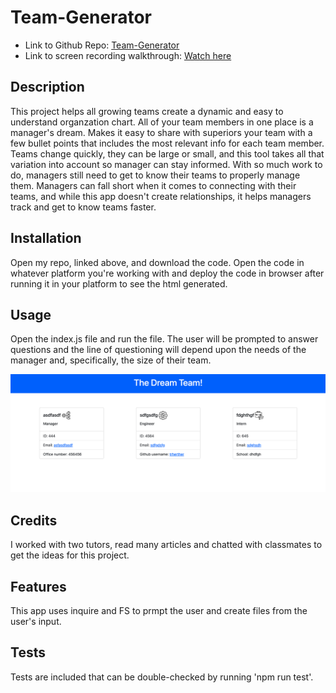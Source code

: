 # Team-Generator

- Link to Github Repo: [Team-Generator](https://github.com/GranSpencer09/Team-Generator)
- Link to screen recording walkthrough: [Watch here](https://app.castify.com/view/5bad7c8f-1b21-4b57-b1a5-966f1323ceaa)

## Description

This project helps all growing teams create a dynamic and easy to understand organzation chart. All of your team members in one place is a manager's dream. Makes it easy to share with superiors your team with a few bullet points that includes the most relevant info for each team member. Teams change quickly, they can be large or small, and this tool takes all that variation into account so manager can stay informed. With so much work to do, managers still need to get to know their teams to properly manage them. Managers can fall short when it comes to connecting with their teams, and while this app doesn't create relationships, it helps managers track and get to know teams faster.

## Installation

Open my repo, linked above, and download the code. Open the code in whatever platform you're working with and deploy the code in browser after running it in your platform to see the html generated.

## Usage

Open the index.js file and run the file. The user will be prompted to answer questions and the line of questioning will depend upon the needs of the manager and, specifically, the size of their team.

![Screen shot of the html page that gets created with this app](./images/Screen%20Shot%202022-09-04%20at%2012.58.08%20PM.png "Screen shot of test html page")

## Credits

I worked with two tutors, read many articles and chatted with classmates to get the ideas for this project.

## Features

This app uses inquire and FS to prmpt the user and create files from the user's input.

## Tests

Tests are included that can be double-checked by running 'npm run test'.
